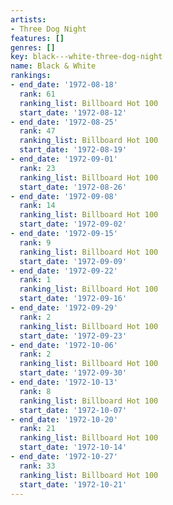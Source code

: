 ```yaml
---
artists:
- Three Dog Night
features: []
genres: []
key: black---white-three-dog-night
name: Black & White
rankings:
- end_date: '1972-08-18'
  rank: 61
  ranking_list: Billboard Hot 100
  start_date: '1972-08-12'
- end_date: '1972-08-25'
  rank: 47
  ranking_list: Billboard Hot 100
  start_date: '1972-08-19'
- end_date: '1972-09-01'
  rank: 23
  ranking_list: Billboard Hot 100
  start_date: '1972-08-26'
- end_date: '1972-09-08'
  rank: 14
  ranking_list: Billboard Hot 100
  start_date: '1972-09-02'
- end_date: '1972-09-15'
  rank: 9
  ranking_list: Billboard Hot 100
  start_date: '1972-09-09'
- end_date: '1972-09-22'
  rank: 1
  ranking_list: Billboard Hot 100
  start_date: '1972-09-16'
- end_date: '1972-09-29'
  rank: 2
  ranking_list: Billboard Hot 100
  start_date: '1972-09-23'
- end_date: '1972-10-06'
  rank: 2
  ranking_list: Billboard Hot 100
  start_date: '1972-09-30'
- end_date: '1972-10-13'
  rank: 8
  ranking_list: Billboard Hot 100
  start_date: '1972-10-07'
- end_date: '1972-10-20'
  rank: 21
  ranking_list: Billboard Hot 100
  start_date: '1972-10-14'
- end_date: '1972-10-27'
  rank: 33
  ranking_list: Billboard Hot 100
  start_date: '1972-10-21'
---
```


